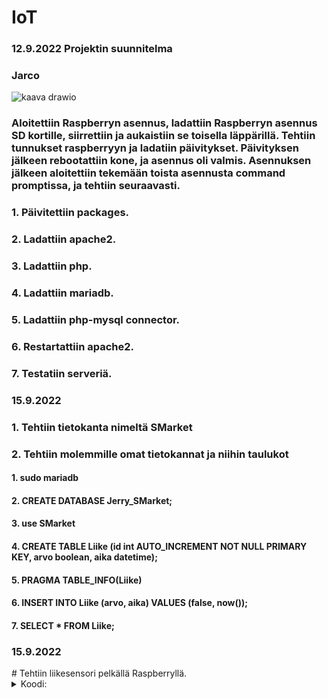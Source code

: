 # IoT
### 12.9.2022 Projektin suunnitelma
### Jarco
![kaava drawio](https://user-images.githubusercontent.com/113332610/189615513-e08b5469-86d4-45cd-aecb-be395c0a7cd5.png)
### Aloitettiin Raspberryn asennus, ladattiin Raspberryn asennus SD kortille, siirrettiin ja aukaistiin se toisella läppärillä. Tehtiin tunnukset raspberryyn ja ladatiin päivitykset. Päivityksen jälkeen rebootattiin kone, ja asennus oli valmis. Asennuksen jälkeen aloitettiin tekemään toista asennusta command promptissa, ja tehtiin seuraavasti.
### 1. Päivitettiin packages.
### 2. Ladattiin apache2.
### 3. Ladattiin php.
### 4. Ladattiin mariadb.
### 5. Ladattiin php-mysql connector.
### 6. Restartattiin apache2.
### 7. Testatiin serveriä.

### 15.9.2022
### 1. Tehtiin tietokanta nimeltä SMarket
### 2. Tehtiin molemmille omat tietokannat ja niihin taulukot

#### 1. sudo mariadb
#### 2. CREATE DATABASE Jerry_SMarket;
#### 3. use SMarket
#### 4. CREATE TABLE Liike (id int AUTO_INCREMENT NOT NULL PRIMARY KEY, arvo boolean, aika datetime);
#### 5. PRAGMA TABLE_INFO(Liike)
#### 6. INSERT INTO Liike (arvo, aika) VALUES (false, now());
#### 7. SELECT * FROM Liike;

 <h3>15.9.2022</h3>
  # Tehtiin liikesensori pelkällä Raspberryllä.
  <details>
    <summary>
      Koodi:
    </summary>
  
      import time
      import RPi.GPIO as GPIO
      
      pin = 4
      GPIO.setmode(GPIO.BCM)
      GPIO.setup(pin, GPIO.IN)
      
      def getTime():
        result = time.localtime()
        time_string = time.strftime("%m/%d&%y/, %H:%M:%S:", result)
        return time_string
        
      try:
        while True:
          timeResult = getTime()
          if GPIO.input(pin):
            print("Liikettä: "+ str(timeResult))
          else:
            print("Ei liikettä: "+ str(timeResult))
          time.sleep(2.5)
      except:
        print("-")
        GPIO.cleanup()
  </details>
